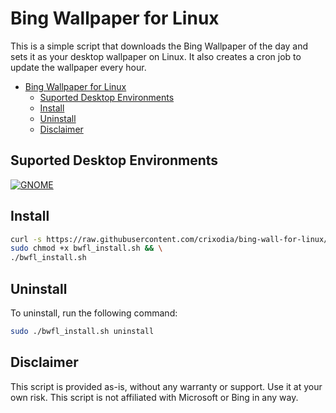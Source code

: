 # Bing Wallpaper for Linux

This is a simple script that downloads the Bing Wallpaper of the day and sets it as your desktop wallpaper on Linux. It also creates a cron job to update the wallpaper every hour.

- [Bing Wallpaper for Linux](#bing-wallpaper-for-linux)
  - [Suported Desktop Environments](#suported-desktop-environments)
  - [Install](#install)
  - [Uninstall](#uninstall)
  - [Disclaimer](#disclaimer)

## Suported Desktop Environments
[![GNOME](https://img.shields.io/badge/GNOME-4B4C5D?style=flat&logo=gnome)](https://www.gnome.org/)
## Install

```bash
curl -s https://raw.githubusercontent.com/crixodia/bing-wall-for-linux/main/install.sh > bwfl_install.sh && \
sudo chmod +x bwfl_install.sh && \
./bwfl_install.sh
```

## Uninstall

To uninstall, run the following command:

```bash
sudo ./bwfl_install.sh uninstall
```

## Disclaimer

This script is provided as-is, without any warranty or support. Use it at your own risk. This script is not affiliated with Microsoft or Bing in any way.
